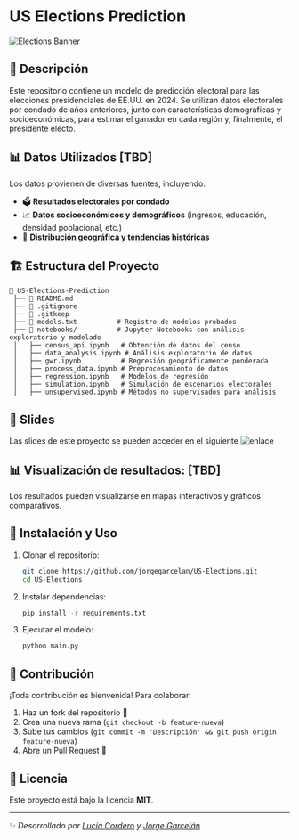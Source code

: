# US Elections Prediction

![Elections Banner](https://www.fairus.org/sites/default/files/styles/hero_basic_page_fullsize/public/images/iStock-478038889.jpg.webp?itok=B-BALXpW)

## 📌 Descripción
Este repositorio contiene un modelo de predicción electoral para las elecciones presidenciales de EE.UU. en 2024. Se utilizan datos electorales por condado de años anteriores, junto con características demográficas y socioeconómicas, para estimar el ganador en cada región y, finalmente, el presidente electo.

## 📊 Datos Utilizados [TBD]
Los datos provienen de diversas fuentes, incluyendo:
- 🗳️ **Resultados electorales por condado**
- 📈 **Datos socioeconómicos y demográficos** (ingresos, educación, densidad poblacional, etc.)
- 📍 **Distribución geográfica y tendencias históricas**

## 🏗️ Estructura del Proyecto
```
📂 US-Elections-Prediction
 ├── 📄 README.md
 ├── 📄 .gitignore
 ├── 📄 .gitkeep
 ├── 📄 models.txt          # Registro de modelos probados
 ├── 📂 notebooks/          # Jupyter Notebooks con análisis exploratorio y modelado
 │   ├── census_api.ipynb   # Obtención de datos del censo
 │   ├── data_analysis.ipynb # Análisis exploratorio de datos
 │   ├── gwr.ipynb          # Regresión geográficamente ponderada
 │   ├── process_data.ipynb # Preprocesamiento de datos
 │   ├── regression.ipynb   # Modelos de regresión
 │   ├── simulation.ipynb   # Simulación de escenarios electorales
 │   ├── unsupervised.ipynb # Métodos no supervisados para análisis
```

## 📌 Slides
Las slides de este proyecto se pueden acceder en el siguiente ![enlace](https://www.canva.com/design/DAGhOyvtYYc/bwHgPxPu4kyQ58UTsgYpWA/edit?utm_content=DAGhOyvtYYc&utm_campaign=designshare&utm_medium=link2&utm_source=sharebutton)

## 📊 Visualización de resultados: [TBD]
Los resultados pueden visualizarse en mapas interactivos y gráficos comparativos.

## 🚀 Instalación y Uso
1. Clonar el repositorio:
   ```bash
   git clone https://github.com/jorgegarcelan/US-Elections.git
   cd US-Elections
   ```
2. Instalar dependencias:
   ```bash
   pip install -r requirements.txt
   ```
3. Ejecutar el modelo:
   ```bash
   python main.py
   ```

## 📌 Contribución
¡Toda contribución es bienvenida! Para colaborar:
1. Haz un fork del repositorio 📌
2. Crea una nueva rama (`git checkout -b feature-nueva`)
3. Sube tus cambios (`git commit -m 'Descripción' && git push origin feature-nueva`)
4. Abre un Pull Request 🚀

## 📜 Licencia
Este proyecto está bajo la licencia **MIT**.

---
✨ *Desarrollado por  [Lucía Cordero](https://github.com/lucia-corsan) y [Jorge Garcelán](https://github.com/jorgegarcelan)*
